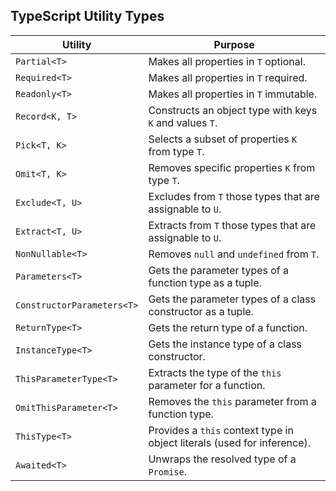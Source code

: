 ## TypeScript Utility Types

| Utility                    | Purpose                                                                 |
| -------------------------- | ----------------------------------------------------------------------- |
| `Partial<T>`               | Makes all properties in `T` optional.                                   |
| `Required<T>`              | Makes all properties in `T` required.                                   |
| `Readonly<T>`              | Makes all properties in `T` immutable.                                  |
| `Record<K, T>`             | Constructs an object type with keys `K` and values `T`.                 |
| `Pick<T, K>`               | Selects a subset of properties `K` from type `T`.                       |
| `Omit<T, K>`               | Removes specific properties `K` from type `T`.                          |
| `Exclude<T, U>`            | Excludes from `T` those types that are assignable to `U`.               |
| `Extract<T, U>`            | Extracts from `T` those types that are assignable to `U`.               |
| `NonNullable<T>`           | Removes `null` and `undefined` from `T`.                                |
| `Parameters<T>`            | Gets the parameter types of a function type as a tuple.                 |
| `ConstructorParameters<T>` | Gets the parameter types of a class constructor as a tuple.             |
| `ReturnType<T>`            | Gets the return type of a function.                                     |
| `InstanceType<T>`          | Gets the instance type of a class constructor.                          |
| `ThisParameterType<T>`     | Extracts the type of the `this` parameter for a function.               |
| `OmitThisParameter<T>`     | Removes the `this` parameter from a function type.                      |
| `ThisType<T>`              | Provides a `this` context type in object literals (used for inference). |
| `Awaited<T>`               | Unwraps the resolved type of a `Promise`.                               |
